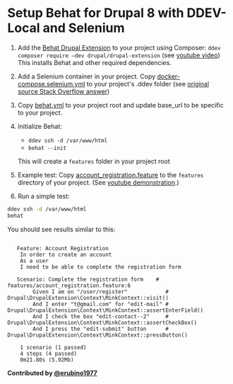 # Setup Behat for Drupal 8 with  DDEV-Local and Selenium

1. Add the [Behat Drupal Extension](https://www.drupal.org/project/drupalextension) to your project using Composer: `ddev composer require –dev drupal/drupal-extension` (see [youtube video](https://www.youtube.com/watch?v=KRqqKZPBqpA)) This installs Behat and other required dependencies.

2. Add a Selenium container in your project. Copy [docker-compose.selenium.yml](docker-compose.selenium.yaml) to your project's .ddev folder (see [original source Stack Overflow answer](https://stackoverflow.com/questions/51527663/running-selenium-tests-using-drupalextension-inside-ddev-docker-containers))

3. Copy [behat.yml](behat.yml) to your project root and update base_url to be specific to your project.

4. Initialize Behat:

   * `ddev ssh -d /var/www/html`
   * `behat --init`
   
   This will create a `features` folder in your project root 

5. Example test: Copy [account_registration.feature](account_registration.feature) to the `features` directory of your project. (See [youtube demonstration](https://www.youtube.com/watch?v=KRqqKZPBqpA).)

6. Run a simple test:
```bash
ddev ssh -d /var/www/html
behat
```

You should see results similar to this:
```text

   Feature: Account Registration
    In order to create an account
    As a user
    I need to be able to complete the registration form

   Scenario: Complete the registration form    # features/account_registration.feature:6
        Given I am on "/user/register"            # Drupal\DrupalExtension\Context\MinkContext::visit()
        And I enter "t@gmail.com" for "edit-mail" # Drupal\DrupalExtension\Context\MinkContext::assertEnterField()
        And I check the box "edit-contact--2"     # Drupal\DrupalExtension\Context\MinkContext::assertCheckBox()
        And I press the "edit-submit" button      # Drupal\DrupalExtension\Context\MinkContext::pressButton()

    1 scenario (1 passed)
    4 steps (4 passed)
    0m21.80s (5.92Mb)
```

**Contributed by [@erubino1977](https://github.com/erubino1977)**
